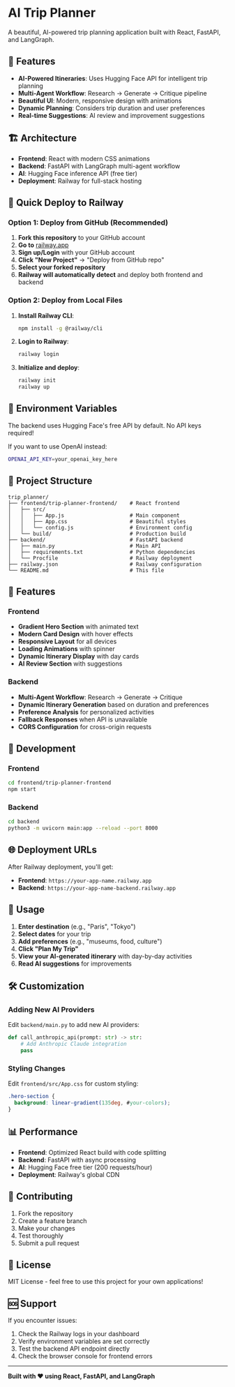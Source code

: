 # AI Trip Planner

A beautiful, AI-powered trip planning application built with React, FastAPI, and LangGraph.

## 🚀 Features

- **AI-Powered Itineraries**: Uses Hugging Face API for intelligent trip planning
- **Multi-Agent Workflow**: Research → Generate → Critique pipeline
- **Beautiful UI**: Modern, responsive design with animations
- **Dynamic Planning**: Considers trip duration and user preferences
- **Real-time Suggestions**: AI review and improvement suggestions

## 🏗️ Architecture

- **Frontend**: React with modern CSS animations
- **Backend**: FastAPI with LangGraph multi-agent workflow
- **AI**: Hugging Face inference API (free tier)
- **Deployment**: Railway for full-stack hosting

## 🚀 Quick Deploy to Railway

### Option 1: Deploy from GitHub (Recommended)

1. **Fork this repository** to your GitHub account
2. **Go to** [railway.app](https://railway.app)
3. **Sign up/Login** with your GitHub account
4. **Click "New Project"** → "Deploy from GitHub repo"
5. **Select your forked repository**
6. **Railway will automatically detect** and deploy both frontend and backend

### Option 2: Deploy from Local Files

1. **Install Railway CLI**:
   ```bash
   npm install -g @railway/cli
   ```

2. **Login to Railway**:
   ```bash
   railway login
   ```

3. **Initialize and deploy**:
   ```bash
   railway init
   railway up
   ```

## 🔧 Environment Variables

The backend uses Hugging Face's free API by default. No API keys required!

If you want to use OpenAI instead:
```bash
OPENAI_API_KEY=your_openai_key_here
```

## 📁 Project Structure

```
trip_planner/
├── frontend/trip-planner-frontend/    # React frontend
│   ├── src/
│   │   ├── App.js                     # Main component
│   │   ├── App.css                    # Beautiful styles
│   │   └── config.js                  # Environment config
│   └── build/                         # Production build
├── backend/                           # FastAPI backend
│   ├── main.py                        # Main API
│   ├── requirements.txt               # Python dependencies
│   └── Procfile                       # Railway deployment
├── railway.json                       # Railway configuration
└── README.md                          # This file
```

## 🎨 Features

### Frontend
- **Gradient Hero Section** with animated text
- **Modern Card Design** with hover effects
- **Responsive Layout** for all devices
- **Loading Animations** with spinner
- **Dynamic Itinerary Display** with day cards
- **AI Review Section** with suggestions

### Backend
- **Multi-Agent Workflow**: Research → Generate → Critique
- **Dynamic Itinerary Generation** based on duration and preferences
- **Preference Analysis** for personalized activities
- **Fallback Responses** when API is unavailable
- **CORS Configuration** for cross-origin requests

## 🔄 Development

### Frontend
```bash
cd frontend/trip-planner-frontend
npm start
```

### Backend
```bash
cd backend
python3 -m uvicorn main:app --reload --port 8000
```

## 🌐 Deployment URLs

After Railway deployment, you'll get:
- **Frontend**: `https://your-app-name.railway.app`
- **Backend**: `https://your-app-name-backend.railway.app`

## 🎯 Usage

1. **Enter destination** (e.g., "Paris", "Tokyo")
2. **Select dates** for your trip
3. **Add preferences** (e.g., "museums, food, culture")
4. **Click "Plan My Trip"**
5. **View your AI-generated itinerary** with day-by-day activities
6. **Read AI suggestions** for improvements

## 🛠️ Customization

### Adding New AI Providers
Edit `backend/main.py` to add new AI providers:
```python
def call_anthropic_api(prompt: str) -> str:
    # Add Anthropic Claude integration
    pass
```

### Styling Changes
Edit `frontend/src/App.css` for custom styling:
```css
.hero-section {
  background: linear-gradient(135deg, #your-colors);
}
```

## 📊 Performance

- **Frontend**: Optimized React build with code splitting
- **Backend**: FastAPI with async processing
- **AI**: Hugging Face free tier (200 requests/hour)
- **Deployment**: Railway's global CDN

## 🤝 Contributing

1. Fork the repository
2. Create a feature branch
3. Make your changes
4. Test thoroughly
5. Submit a pull request

## 📄 License

MIT License - feel free to use this project for your own applications!

## 🆘 Support

If you encounter issues:
1. Check the Railway logs in your dashboard
2. Verify environment variables are set correctly
3. Test the backend API endpoint directly
4. Check the browser console for frontend errors

---

**Built with ❤️ using React, FastAPI, and LangGraph** 